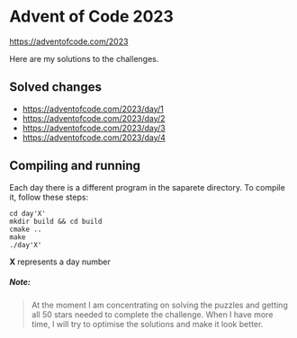 # Advent of Code 2023

https://adventofcode.com/2023

Here are my solutions to the challenges.

## Solved changes

- https://adventofcode.com/2023/day/1
- https://adventofcode.com/2023/day/2
- https://adventofcode.com/2023/day/3
- https://adventofcode.com/2023/day/4

## Compiling and running

Each day there is a different program in the saparete directory.
To compile it, follow these steps:

```
cd day'X'
mkdir build && cd build
cmake ..
make
./day'X'
```

**X** represents a day number

##### Note:

> At the moment I am concentrating on solving the puzzles and getting all 50 stars needed to complete the challenge.
> When I have more time, I will try to optimise the solutions and make it look better.

